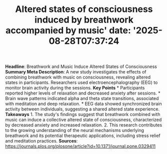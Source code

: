 ﻿---
title: "Altered states of consciousness induced by breathwork accompanied by music'
date: '2025-08-28T07:37:24"
category: "Markets"
summary: ""
slug: "altered states of consciousness induced by breathwork accomp"
source_urls:
  - "https://journals.plos.org/plosone/article?id=10.1371/journal.pone.0329411"
seo:
  title: "Altered states of consciousness induced by breathwork accompanied by music | Hash n Hedge'
  description: '"
  keywords: ["news", "markets", "brief"]
---
**Headline**: Breathwork and Music Induce Altered States of Consciousness  **Summary Meta Description**: A new study investigates the effects of combining breathwork with music on consciousness, revealing altered states in participants. Researchers used electroencephalography (EEG) to monitor brain activity during the sessions.  **Key Points**  * Participants reported higher levels of relaxation and decreased anxiety after sessions. * Brain wave patterns indicated alpha and theta state transitions, associated with meditation and deep relaxation. * EEG data showed synchronized brain activity between individuals, suggesting a shared altered state experience.  **Takeaways**  1. The study's findings suggest that breathwork combined with music can induce a collective altered state of consciousness, characterized by decreased anxiety and increased relaxation. 2. This research contributes to the growing understanding of the neural mechanisms underlying breathwork and its potential therapeutic applications, including stress relief and meditation practices.  **Sources**:  https://journals.plos.org/plosone/article?id=10.1371/journal.pone.0329411 
